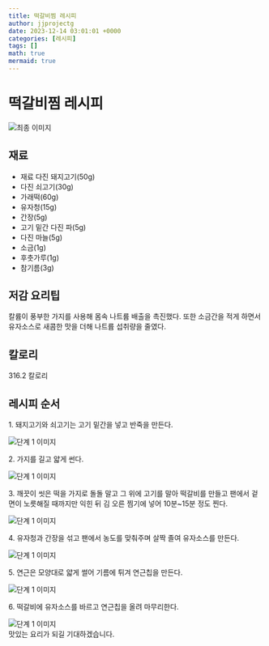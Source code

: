 ```yaml
---
title: 떡갈비찜 레시피
author: jjprojectg
date: 2023-12-14 03:01:01 +0000
categories: [레시피]
tags: []
math: true
mermaid: true
---
```

<meta name="og:type" content="website"/>
<meta charset="UTF-8"/>
<div class="header">
  <h1>떡갈비찜 레시피</h1>
</div>

<div class="container my-4">
  <div class="row">
    <div class="col-12 col-md-6">
      <div class="recipe-image">
        <img src="http://www.foodsafetykorea.go.kr/uploadimg/cook/10_00248_2.png" class="step-image" alt="최종 이미지"/>
      </div>
    </div>
    <div class="col-12 col-md-6">
      <div class="ingredients">
        <h2>재료</h2>
        <ul class="card">
          <li> 재료 다진 돼지고기(50g) </li>
          <li>  다진 쇠고기(30g) </li>
          <li> 가래떡(60g) </li>
          <li>  유자청(15g) </li>
          <li>  간장(5g) </li>
          <li> 고기 밑간 다진 파(5g) </li>
          <li>  다진 마늘(5g) </li>
          <li> 소금(1g) </li>
          <li>  후춧가루(1g) </li>
          <li>  참기름(3g) </li>
</ul>
      </div>
    </div>
    <div class="col-12 col-md-6">
      <div class="ingredients">
        <h2>저감 요리팁</h2>
        <div class="card"> 
          <p>
            칼륨이 풍부한 가지를 사용해 몸속 나트륨 배출을 촉진했다.
또한 소금간을 적게 하면서 유자소스로 새콤한 맛을 더해 나트륨 섭취량을 줄였다.
          </p>
        </div>
      </div>
      <div class="ingredients">
        <h2>칼로리</h2>
        <div class="card"> 
          <p>
            316.2 칼로리
          </p>
        </div>
      </div>
    </div>
  </div>

  <h2 class="my-4">레시피 순서</h2>
  <div class="card recipe-card">
    <div class="card-body recipe-step">
      <p class="card-text step-description">1. 돼지고기와 쇠고기는 고기 밑간을
넣고 반죽을 만든다.</p>
      <img src="http://www.foodsafetykorea.go.kr/uploadimg/cook/20_00248_1.png" alt="단계 1 이미지" class="step-image"/>
    </div>
  </div>
  <div class="card recipe-card">
    <div class="card-body recipe-step">
      <p class="card-text step-description">2. 가지를 길고 얇게 썬다.</p>
      <img src="http://www.foodsafetykorea.go.kr/uploadimg/cook/20_00248_2.png" alt="단계 1 이미지" class="step-image"/>
    </div>
  </div>
  <div class="card recipe-card">
    <div class="card-body recipe-step">
      <p class="card-text step-description">3. 깨끗이 씻은 떡을 가지로 돌돌 말고
그 위에 고기를 말아 떡갈비를
만들고 팬에서 겉면이 노릇해질
때까지만 익힌 뒤 김 오른 찜기에
넣어 10분~15분 정도 찐다.</p>
      <img src="http://www.foodsafetykorea.go.kr/uploadimg/cook/20_00248_3.png" alt="단계 1 이미지" class="step-image"/>
    </div>
  </div>
  <div class="card recipe-card">
    <div class="card-body recipe-step">
      <p class="card-text step-description">4. 유자청과 간장을 섞고 팬에서
농도를 맞춰주며 살짝 졸여
유자소스를 만든다.</p>
      <img src="http://www.foodsafetykorea.go.kr/uploadimg/cook/20_00248_4.png" alt="단계 1 이미지" class="step-image"/>
    </div>
  </div>
  <div class="card recipe-card">
    <div class="card-body recipe-step">
      <p class="card-text step-description">5. 연근은 모양대로 얇게 썰어 기름에
튀겨 연근칩을 만든다.</p>
      <img src="http://www.foodsafetykorea.go.kr/uploadimg/cook/20_00248_5.png" alt="단계 1 이미지" class="step-image"/>
    </div>
  </div>
  <div class="card recipe-card">
    <div class="card-body recipe-step">
      <p class="card-text step-description">6. 떡갈비에 유자소스를 바르고
연근칩을 올려 마무리한다.</p>
      <img src="http://www.foodsafetykorea.go.kr/uploadimg/cook/20_00248_6.png" alt="단계 1 이미지" class="step-image"/>
    </div>
  </div>

</div>
맛있는 요리가 되길 기대하겠습니다.

